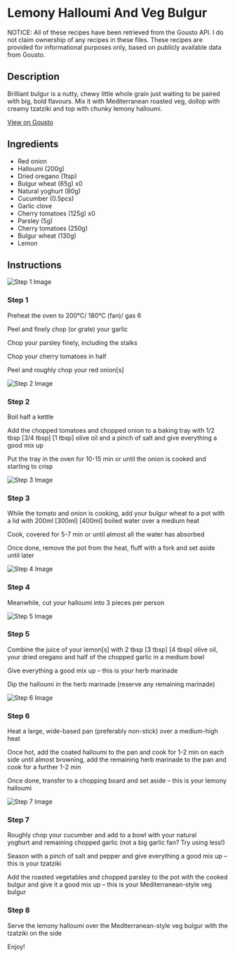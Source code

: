 # Lemony Halloumi And Veg Bulgur

NOTICE: All of these recipes have been retrieved from the Gousto API. I do not claim ownership of any recipes in these files. These recipes are provided for informational purposes only, based on publicly available data from Gousto.

## Description

Brilliant bulgur is a nutty, chewy little whole grain just waiting to be paired with big, bold flavours. Mix it with Mediterranean roasted veg, dollop with creamy tzatziki and top with chunky lemony halloumi. 

[View on Gousto](https://www.gousto.co.uk/recipes/cookbook/lemony-halloumi-mediterranean-style-veg-bulgur)

## Ingredients

- Red onion
- Halloumi (200g)
- Dried oregano (1tsp)
- Bulgur wheat (65g) x0
- Natural yoghurt (80g)
- Cucumber (0.5pcs)
- Garlic clove
- Cherry tomatoes (125g) x0
- Parsley (5g)
- Cherry tomatoes (250g)
- Bulgur wheat (130g)
- Lemon

## Instructions

![Step 1 Image](https://production-media.gousto.co.uk/cms/recipe-step-image/step-1-copy-5-1684497311217-x200.jpg)

### Step 1

Preheat the oven to 200°C/ 180°C (fan)/ gas 6

Peel and finely chop (or grate) your garlic

Chop your parsley finely, including the stalks

Chop your cherry tomatoes in half

Peel and roughly chop your red onion[s]

![Step 2 Image](https://production-media.gousto.co.uk/cms/recipe-step-image/step-2-copy-5-1684497315591-x200.jpg)

### Step 2

Boil half a kettle

Add the chopped tomatoes and chopped onion to a baking tray with 1/2 tbsp<span class="text-purple"> [3/4 tbsp]</span> <span class="text-danger">[1 tbsp]</span> olive oil and a pinch of salt and give everything a good mix up

Put the tray in the oven for 10-15 min or until the onion is cooked and starting to crisp

![Step 3 Image](https://production-media.gousto.co.uk/cms/recipe-step-image/step-3-copy-5-1684497319002-x200.jpg)

### Step 3

While the tomato and onion is cooking, add your bulgur wheat to a pot with a lid with 200ml<span class="text-purple"> [300ml] </span><span class="text-danger">[400ml]</span> boiled water over a medium heat

Cook, covered for 5-7 min or until almost all the water has absorbed

Once done, remove the pot from the heat, fluff with a fork and set aside until later

![Step 4 Image](https://production-media.gousto.co.uk/cms/recipe-step-image/step-4-copy-5-1684497322945-x200.jpg)

### Step 4

Meanwhile, cut your halloumi into 3 pieces per person

![Step 5 Image](https://production-media.gousto.co.uk/cms/recipe-step-image/step-5-copy-5-1684497325811-x200.jpg)

### Step 5

Combine the juice of your lemon[s] with 2 tbsp <span class="text-purple">[3 tbsp]</span> <span class="text-danger">[4 tbsp]</span> olive oil, your dried oregano and half of the chopped garlic in a medium bowl

Give everything a good mix up – this is your herb marinade

Dip the halloumi in the herb marinade (reserve any remaining marinade)

![Step 6 Image](https://production-media.gousto.co.uk/cms/recipe-step-image/step-6-copy-5-1684497328967-x200.jpg)

### Step 6

Heat a large, wide-based pan (preferably non-stick) over a medium-high heat

Once hot, add the coated halloumi to the pan and cook for 1-2 min on each side until almost browning, add the remaining herb marinade to the pan and cook for a further 1-2 min

Once done, transfer to a chopping board and set aside – this is your lemony halloumi

![Step 7 Image](https://production-media.gousto.co.uk/cms/recipe-step-image/step-7-copy-5-1684497332633-x200.jpg)

### Step 7

Roughly chop your cucumber and add to a bowl with your natural yoghurt and remaining chopped garlic (not a big garlic fan? Try using less!)

Season with a pinch of salt and pepper and give everything a good mix up – this is your tzatziki

Add the roasted vegetables and chopped parsley to the pot with the cooked bulgur and give it a good mix up – this is your Mediterranean-style veg bulgur

### Step 8

Serve the lemony halloumi over the Mediterranean-style veg bulgur with the tzatziki on the side

Enjoy!

